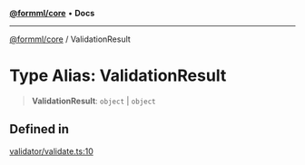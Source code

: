 [**@formml/core**](../README.md) • **Docs**

---

[@formml/core](../globals.md) / ValidationResult

# Type Alias: ValidationResult

> **ValidationResult**: `object` \| `object`

## Defined in

[validator/validate.ts:10](https://github.com/formml/formml/blob/6aacaa756f672e3d18c3bdf35091d08edefd594c/packages/core/src/validator/validate.ts#L10)
